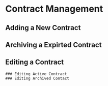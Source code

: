 #  Contract Management

## Adding a New Contract

## Archiving a Expirted Contract

## Editing a Contract
    ### Editing Active Contract
    ### Editing Archived Contact